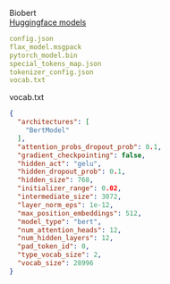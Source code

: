 Biobert<br>[Huggingface models](https://huggingface.co/dmis-lab/biobert-v1.1)
```yaml
config.json
flax_model.msgpack
pytorch_model.bin
special_tokens_map.json
tokenizer_config.json
vocab.txt
```

vocab.txt
```json
{
  "architectures": [
    "BertModel"
  ],
  "attention_probs_dropout_prob": 0.1,
  "gradient_checkpointing": false,
  "hidden_act": "gelu",
  "hidden_dropout_prob": 0.1,
  "hidden_size": 768,
  "initializer_range": 0.02,
  "intermediate_size": 3072,
  "layer_norm_eps": 1e-12,
  "max_position_embeddings": 512,
  "model_type": "bert",
  "num_attention_heads": 12,
  "num_hidden_layers": 12,
  "pad_token_id": 0,
  "type_vocab_size": 2,
  "vocab_size": 28996
}
```
